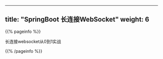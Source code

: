 
---
title: "SpringBoot 长连接WebSocket"
weight: 6
---

{{% pageinfo %}}

长连接websocket从0到1实战

{{% /pageinfo %}}
